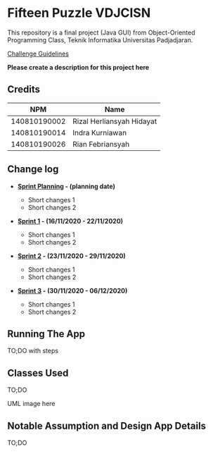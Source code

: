 # Fifteen Puzzle VDJCISN

This repository is a final project (Java GUI) from Object-Oriented Programming Class, Teknik Informatika Universitas Padjadjaran. 

[Challenge Guidelines](challenge-guideline.md)

**Please create a description for this project here**

## Credits
| NPM           | Name                         |
| ------------- |---------------------------   |
| 140810190002  | Rizal Herliansyah Hidayat    |
| 140810190014  | Indra Kurniawan              |
| 140810190026  | Rian Febriansyah             |

## Change log
- **[Sprint Planning](changelog/sprint-planning.md) - (planning date)** 
   -  Short changes 1
   - Short changes 2

- **[Sprint 1](changelog/sprint-1.md) - (16/11/2020 - 22/11/2020)** 
   - Short changes 1
   - Short changes 2

- **[Sprint 2](changelog/sprint-2.md) - (23/11/2020 - 29/11/2020)** 
   - Short changes 1
   - Short changes 2
   
- **[Sprint 3](changelog/sprint-3.md) - (30/11/2020 - 06/12/2020)** 
   - Short changes 1
   - Short changes 2

## Running The App

TO;DO with steps

## Classes Used

TO;DO

UML image here

## Notable Assumption and Design App Details

TO;DO
